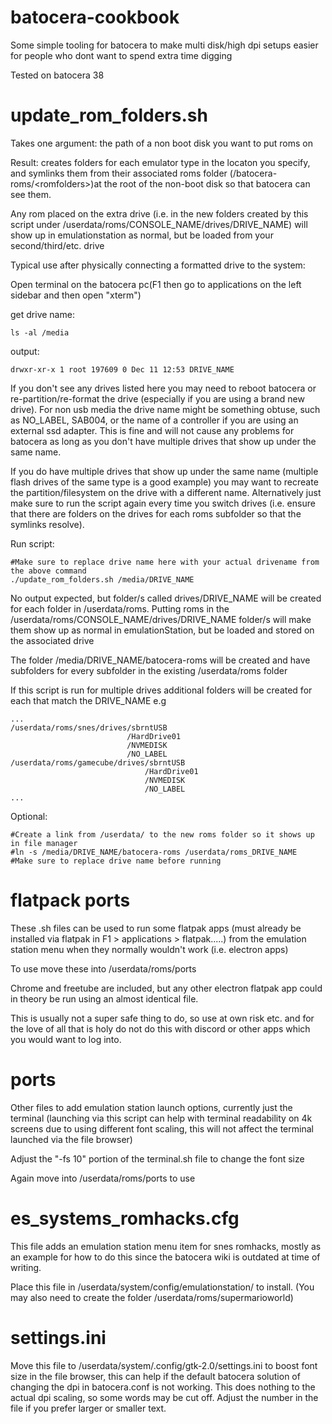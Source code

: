 # batocera-cookbook
Some simple tooling for batocera to make multi disk/high dpi setups easier for people who dont want to spend extra time digging

Tested on batocera 38

# update_rom_folders.sh
Takes one argument: the path of a non boot disk you want to put roms on

Result: creates folders for each emulator type in the locaton you specify, and symlinks them from their associated roms folder \(/batocera-roms/\<romfolders\>\)at the root of the non-boot disk so that batocera can see them. 

Any rom placed on the extra drive \(i.e. in the new folders created by this script under /userdata/roms/CONSOLE_NAME/drives/DRIVE_NAME\) will show up in emulationstation as normal, but be loaded from your second/third/etc. drive

Typical use after physically connecting a formatted drive to the system:

Open terminal on the batocera pc\(F1 then go to applications on the left sidebar and then open "xterm"\)

get drive name:
```
ls -al /media
```

output:
```
drwxr-xr-x 1 root 197609 0 Dec 11 12:53 DRIVE_NAME
```
If you don't see any drives listed here you may need to reboot batocera or re-partition/re-format the drive \(especially if you are using a brand new drive\). For non usb media the drive name might be something obtuse, such as NO_LABEL, SAB004, or the name of a controller if you are using an external ssd adapter. This is fine and will not cause any problems for batocera as long as you don't have multiple drives that show up under the same name. 

If you do have multiple drives that show up under the same name \(multiple flash drives of the same type is a good example\) you may want to recreate the partition/filesystem on the drive with a different name. Alternatively just make sure to run the script again every time you switch drives \(i.e. ensure that there are folders on the drives for each roms subfolder so that the symlinks resolve\).

Run script:
```
#Make sure to replace drive name here with your actual drivename from the above command
./update_rom_folders.sh /media/DRIVE_NAME
```

No output expected, but folder/s called drives/DRIVE_NAME will be created for each folder in /userdata/roms. Putting roms in the /userdata/roms/CONSOLE_NAME/drives/DRIVE_NAME folder/s will make them show up as normal in emulationStation, but be loaded and stored on the associated drive

The folder /media/DRIVE_NAME/batocera-roms will be created and have subfolders for every subfolder in the existing /userdata/roms folder

If this script is run for multiple drives additional folders will be created for each that match the DRIVE_NAME e.g 
```
...
/userdata/roms/snes/drives/sbrntUSB
                          /HardDrive01
                          /NVMEDISK
                          /NO_LABEL
/userdata/roms/gamecube/drives/sbrntUSB
                              /HardDrive01
                              /NVMEDISK
                              /NO_LABEL
...
```


Optional:
```
#Create a link from /userdata/ to the new roms folder so it shows up in file manager
#ln -s /media/DRIVE_NAME/batocera-roms /userdata/roms_DRIVE_NAME
#Make sure to replace drive name before running
```


# flatpack ports
These .sh files can be used to run some flatpak apps \(must already be installed via flatpak in F1 > applications > flatpak.....\) from the emulation station menu when they normally wouldn't work \(i.e. electron apps\)

To use move these into /userdata/roms/ports

Chrome and freetube are included, but any other electron flatpak app could in theory be run using an almost identical file.

This is usually not a super safe thing to do, so use at own risk etc. and for the love of all that is holy do not do this with discord or other apps which you would want to log into.

# ports
Other files to add emulation station launch options, currently just the terminal \(launching via this script can help with terminal readability on 4k screens due to using different font scaling, this will not affect the terminal launched via the file browser\)

Adjust the "-fs 10" portion of the terminal.sh file to change the font size

Again move into /userdata/roms/ports to use

# es_systems_romhacks.cfg

This file adds an emulation station menu item for snes romhacks, mostly as an example for how to do this since the batocera wiki is outdated at time of writing.

Place this file in /userdata/system/config/emulationstation/ to install. (You may also need to create the folder /userdata/roms/supermarioworld)



# settings.ini
Move this file to /userdata/system/.config/gtk-2.0/settings.ini to boost font size in the file browser, this can help if the default batocera solution of changing the dpi in batocera.conf is not working. This does nothing to the actual dpi scaling, so some words may be cut off. Adjust the number in the file if you prefer larger or smaller text.


